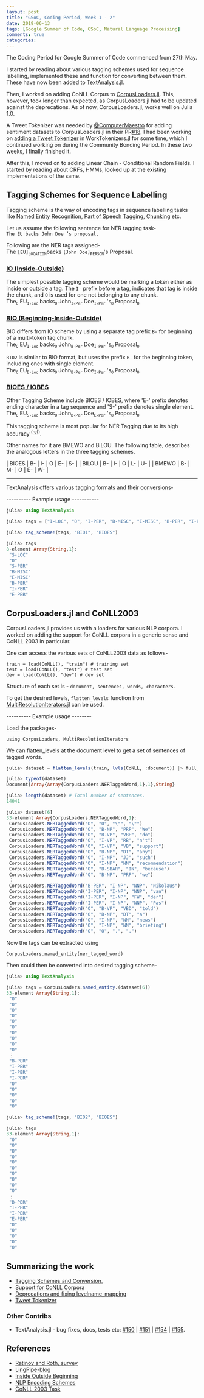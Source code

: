 ```yaml
---
layout: post
title: "GSoC, Coding Period, Week 1 - 2"
date: 2019-06-13
tags: [Google Summer of Code, GSoC, Natural Language Processing]
comments: true
categories:
---
```

The Coding Period for Google Summer of Code commenced from 27th May.

I started by reading about various tagging schemes used for sequence labelling,
implemented these and function for converting between them. These have now been added to [TextAnalysis.jl](https://github.com/JuliaText/TextAnalysis.jl).

Then, I worked on adding CoNLL Corpus to [CorpusLoaders.jl](https://github.com/JuliaText/CorpusLoaders.jl).
This, however, took longer than expected, as CorpusLoaders.jl had to be updated against the deprecations.
As of now, CorpusLoaders.jl, works well on Julia 1.0.

A Tweet Tokenizer was needed by [@ComputerMaestro](https://github.com/ComputerMaestro)
for adding sentiment datasets to CorpusLoaders.jl in their PR[#18](https://github.com/JuliaText/CorpusLoaders.jl/pull/18).
I had been working on [adding a Tweet Tokenizer](https://github.com/JuliaText/WordTokenizers.jl/pull/13) in WorkTokenizers.jl for some time,
which I continued working on during the Community Bonding Period.
In these two weeks, I finally finished it.

After this, I moved on to adding Linear Chain - Conditional Random Fields.
I started by reading about CRFs, HMMs, looked up at the existing implementations
of the same.

## Tagging Schemes for Sequence Labelling

Tagging scheme is the way of encoding tags in sequence labelling tasks
like [Named Entity Recognition](https://en.wikipedia.org/wiki/Named-entity_recognition), [Part of Speech Tagging](https://en.wikipedia.org/wiki/Part-of-speech_tagging), [Chunking](https://en.wikipedia.org/wiki/Shallow_parsing) etc.

Let us assume the following sentence for NER tagging task-
<br>
`The EU backs John Doe ’s proposal.`

Following are the NER tags assigned-
<br>
The `[EU]`<sub>`LOCATION`</sub>backs `[John Doe]`<sub>`PERSON`</sub>'s Proposal.

### <u> IO (Inside-Outside)</u>
The simplest possible tagging scheme would be marking a token either as inside or outside a tag. The `I-` prefix before a tag, indicates that tag is inside the chunk, and `O` is used for one not belonging to any chunk.
<br>
The<sub>`O`</sub> EU<sub>`I-Loc`</sub> backs<sub>`O`</sub> John<sub>`I-Per`</sub> Doe<sub>`I-Per`</sub> 's<sub>`O`</sub> Proposal<sub>`O`</sub>

### <u> BIO (Beginning-Inside-Outside) </u>
BIO differs from IO scheme by using a separate tag prefix `B-` for beginning of a multi-token tag chunk.
<br>
The<sub>`O`</sub> EU<sub>`I-Loc`</sub> backs<sub>`O`</sub> John<sub>`B-Per`</sub> Doe<sub>`I-Per`</sub> 's<sub>`O`</sub> Proposal<sub>`O`</sub>

`BIO2` is similar to BIO format, but uses the prefix `B-` for the beginning token, including  ones with single element.
<br>
The<sub>`O`</sub> EU<sub>`B-Loc`</sub> backs<sub>`O`</sub> John<sub>`B-Per`</sub> Doe<sub>`I-Per`</sub> 's<sub>`O`</sub> Proposal<sub>`O`</sub>

### <u> BIOES / IOBES </u>
Other Tagging Scheme include BIOES / IOBES, where 'E-' prefix denotes ending character in a tag sequence and 'S-' prefix denotes single element.
<br>
The<sub>`O`</sub> EU<sub>`S-Loc`</sub> backs<sub>`O`</sub> John<sub>`B-Per`</sub> Doe<sub>`E-Per`</sub> 's<sub>`O`</sub> Proposal<sub>`O`</sub>

This tagging scheme is most popular for NER Tagging due to its high accuracy <sup>([ref](https://www.aclweb.org/anthology/W09-1119))</sup>.

Other names for it are BMEWO and BILOU. The following table, describes the analogous letters in the three tagging schemes.
<style>
 table {
   border-collapse: collapse;
   margin-right:auto;
   /* margin-left:0px; */
   table-layout:fixed;
   max-width: 25%;
 }

 table, td, th {
   text-align: left;
   white-space: normal;
   max-width: 50%;
 }
</style>

| BIOES | B- | I- | O | E- | S- |
| BILOU | B- | I- | O | L- | U- |
| BMEWO | B- | M- | O | E- | W- |

-----------

TextAnalysis offers various tagging formats and their conversions-

---------- Example usage -----------

```julia
julia> using TextAnalysis

julia> tags = ["I-LOC", "O", "I-PER", "B-MISC", "I-MISC", "B-PER", "I-PER", "I-PER"]

julia> tag_scheme!(tags, "BIO1", "BIOES")

julia> tags
8-element Array{String,1}:
 "S-LOC"
 "O"
 "S-PER"
 "B-MISC"
 "E-MISC"
 "B-PER"
 "I-PER"
 "E-PER"
```

## CorpusLoaders.jl and CoNLL2003
CorpusLoaders.jl provides us with a loaders for various NLP corpora.
I worked on adding the support for CoNLL corpora in a generic sense
and CoNLL 2003 in particular.

One can access the various sets of CoNLL2003 data as follows-

    train = load(CoNLL(), "train") # training set
    test = load(CoNLL(), "test") # test set
    dev = load(CoNLL(), "dev") # dev set

Structure of each set is - `document, sentences, words, characters`.

To get the desired levels, `flatten_levels` function from [MultiResolutionIterators.jl](https://github.com/oxinabox/MultiResolutionIterators.jl) can be used.

---------- Example usage --------

Load the packages-

    using CorpusLoaders, MultiResolutionIterators

We can flatten_levels at the document level
to get a set of sentences of tagged words.

```julia
julia> dataset = flatten_levels(train, lvls(CoNLL, :document)) |> full_consolidate

julia> typeof(dataset)
Document{Array{Array{CorpusLoaders.NERTaggedWord,1},1},String}

julia> length(dataset) # Total number of sentences.
14041

julia> dataset[6]
33-element Array{CorpusLoaders.NERTaggedWord,1}:
 CorpusLoaders.NERTaggedWord("O", "O", "\"", "\"")
 CorpusLoaders.NERTaggedWord("O", "B-NP", "PRP", "We")
 CorpusLoaders.NERTaggedWord("O", "B-VP", "VBP", "do")
 CorpusLoaders.NERTaggedWord("O", "I-VP", "RB", "n't")
 CorpusLoaders.NERTaggedWord("O", "I-VP", "VB", "support")
 CorpusLoaders.NERTaggedWord("O", "B-NP", "DT", "any")
 CorpusLoaders.NERTaggedWord("O", "I-NP", "JJ", "such")
 CorpusLoaders.NERTaggedWord("O", "I-NP", "NN", "recommendation")
 CorpusLoaders.NERTaggedWord("O", "B-SBAR", "IN", "because")
 CorpusLoaders.NERTaggedWord("O", "B-NP", "PRP", "we")
 ⋮
 CorpusLoaders.NERTaggedWord("B-PER", "I-NP", "NNP", "Nikolaus")
 CorpusLoaders.NERTaggedWord("I-PER", "I-NP", "NNP", "van")
 CorpusLoaders.NERTaggedWord("I-PER", "I-NP", "FW", "der")
 CorpusLoaders.NERTaggedWord("I-PER", "I-NP", "NNP", "Pas")
 CorpusLoaders.NERTaggedWord("O", "B-VP", "VBD", "told")
 CorpusLoaders.NERTaggedWord("O", "B-NP", "DT", "a")
 CorpusLoaders.NERTaggedWord("O", "I-NP", "NN", "news")
 CorpusLoaders.NERTaggedWord("O", "I-NP", "NN", "briefing")
 CorpusLoaders.NERTaggedWord("O", "O", ".", ".")
```

Now the tags can be extracted using

    CorpusLoaders.named_entity(ner_tagged_word) 

Then could then be converted into desired tagging scheme-

```julia
julia> using TextAnalysis

julia> tags = CorpusLoaders.named_entity.(dataset[6])
33-element Array{String,1}:
 "O"
 "O"
 "O"
 "O"
 "O"
 "O"
 "O"
 "O"
 "O"
 "O"
 ⋮
 "B-PER"
 "I-PER"
 "I-PER"
 "I-PER"
 "O"
 "O"
 "O"
 "O"
 "O"

julia> tag_scheme!(tags, "BIO2", "BIOES")

julia> tags
33-element Array{String,1}:
 "O"
 "O"
 "O"
 "O"
 "O"
 "O"
 "O"
 "O"
 "O"
 "O"
 ⋮
 "B-PER"
 "I-PER"
 "I-PER"
 "E-PER"
 "O"
 "O"
 "O"
 "O"
 "O"  
```

## Summarizing the work
- [Tagging Schemes and Conversion.](https://github.com/JuliaText/TextAnalysis.jl/pull/161)
- [Support for CoNLL Corpora](https://github.com/JuliaText/CorpusLoaders.jl/pull/20)
- [Deprecations and fixing levelname_mapping](https://github.com/JuliaText/CorpusLoaders.jl/pull/21)
- [Tweet Tokenizer](https://github.com/JuliaText/WordTokenizers.jl/pull/13)

### Other Contribs
- TextAnalysis.jl - bug fixes, docs, tests etc: [#150](https://github.com/JuliaText/TextAnalysis.jl/pull/150) \| [#151](https://github.com/JuliaText/TextAnalysis.jl/pull/151) \| [#154](https://github.com/JuliaText/TextAnalysis.jl/pull/154) \| [#155](https://github.com/JuliaText/TextAnalysis.jl/pull/155).

## References
- [Ratinov and Roth, survey](https://www.aclweb.org/anthology/W09-1119) 
- [LingPipe-blog](https://lingpipe-blog.com/2009/10/14/coding-chunkers-as-taggers-io-bio-bmewo-and-bmewo/)
- [Inside Outside Beginning](https://en.wikipedia.org/wiki/Inside%E2%80%93outside%E2%80%93beginning_(tagging))
- [NLP Encoding Schemes](https://chameleonmetadata.com/Education/NLP-3/ref_nlp_encoding_schemes_list.php)
- [CoNLL 2003 Task](https://arxiv.org/abs/cs/0306050)